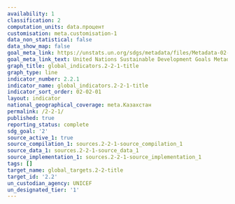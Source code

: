 ```yaml
---
availability: 1
classification: 2
computation_units: data.процент
customisation: meta.customisation-1
data_non_statistical: false
data_show_map: false
goal_meta_link: https://unstats.un.org/sdgs/metadata/files/Metadata-02-02-01.pdf
goal_meta_link_text: United Nations Sustainable Development Goals Metadata (pdf 232kB)
graph_title: global_indicators.2-2-1-title
graph_type: line
indicator_number: 2.2.1
indicator_name: global_indicators.2-2-1-title
indicator_sort_order: 02-02-01
layout: indicator
national_geographical_coverage: meta.Казахстан
permalink: /2-2-1/
published: true
reporting_status: complete
sdg_goal: '2'
source_active_1: true
source_compilation_1: sources.2-2-1-source_compilation_1
source_data_1: sources.2-2-1-source_data_1
source_implementation_1: sources.2-2-1-source_implementation_1
tags: []
target_name: global_targets.2-2-title
target_id: '2.2'
un_custodian_agency: UNICEF
un_designated_tier: '1'
---
```

